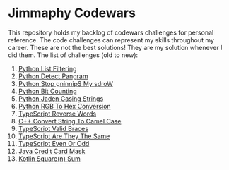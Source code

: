 # Jimmaphy Codewars

This repository holds my backlog of codewars challenges for personal reference.
The code challenges can represent my skills throughout my career.
These are not the best solutions! They are my solution whenever I did them.
The list of challenges (old to new):

1. [Python List Filtering](https://github.com/Jimmaphy/codewars/blob/main/python/filterlist.py)
2. [Python Detect Pangram](https://github.com/Jimmaphy/codewars/blob/main/python/ispangram.py)
3. [Python Stop gninnipS My sdroW](https://github.com/Jimmaphy/codewars/blob/main/python/spinwords.py)
4. [Python Bit Counting](https://github.com/Jimmaphy/codewars/blob/main/python/bitcounting.py)
5. [Python Jaden Casing Strings](https://github.com/Jimmaphy/codewars/blob/main/python/jadencasing.py)
6. [Python RGB To Hex Conversion](https://github.com/Jimmaphy/codewars/blob/main/python/rgbtohex.py)
7. [TypeScript Reverse Words](https://github.com/Jimmaphy/codewars/blob/main/typescript/reversewords.ts)
8. [C++ Convert String To Camel Case](https://github.com/Jimmaphy/codewars/blob/main/c-plus-plus/camelcase.cpp)
9. [TypeScript Valid Braces](https://github.com/Jimmaphy/codewars/blob/main/typescript/validbraces.ts)
10. [TypeScript Are They The Same](https://github.com/Jimmaphy/codewars/blob/main/typescript/aretheythesame.ts)
11. [TypeScript Even Or Odd](https://github.com/Jimmaphy/codewars/blob/main/typescript/evenorodd.ts)
12. [Java Credit Card Mask](https://github.com/Jimmaphy/codewars/blob/main/java/Maskify.java)
13. [Kotlin Square(n) Sum](https://github.com/Jimmaphy/codewars/blob/main/kotlin/squaresum.kt)
